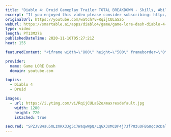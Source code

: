 ```yaml
---
title: "Diablo 4: Druid Gameplay Trailer TOTAL BREAKDOWN - Skills, Abilities, Locations, Items & MORE!"
excerpt: "If you enjoyed this video please consider subscribing: http://bit.ly/2D9NKHK Diablo Lore Books: https://www.amazon.com/shop/gameloredash?"
originalUrl: https://youtube.com/watch?v=RqijCULaS2o
webUrl: https://smartable.ai/apps/diablo4/game/game-lore-dash-diablo-4-druid-gameplay-trailer-total-breakdown-skills-abilities-locations-items-more/
type: video
length: PT13M27S
publishedDateTime: 2020-11-10T05:27:21Z
heat: 155

featuredContent: "<iframe width=\"800\" height=\"500\" frameborder=\"0\" src=\"https://www.youtube.com/embed/RqijCULaS2o\" allow=\"accelerometer; autoplay; encrypted-media; gyroscope; picture-in-picture\" allowfullscreen></iframe>"

provider:
  name: Game LORE Dash
  domain: youtube.com

topics:
  - Diablo 4
  - Druid

images:
  - url: https://i.ytimg.com/vi/RqijCULaS2o/maxresdefault.jpg
    width: 1280
    height: 720
    isCached: true

secured: "SPZJvB4su5mLzmRX3Jg5C7WaqwWpQ/LqGX3sMCDP4j7JfP0zuOFBGUqc0cDal/xRYXofujBN9/l2sg27x0/tiGoXbLa2vUgOtMoLSqjatyp4X3UoyU5sCxFV2Ju178SXBTBe7MmhTdJdjNPWpyNnUhFqdJqODAZMI4ccOheoX3h9fjRyEklPMFXw22JfGio59BrGzHDrgyd/9+KwTPPic+2dN1GghaIWxLFlHisArMObdq/HHNwRxpw9TP28BynxhUQyt4G55So8fGr7iPQd0xgKtX67LbdNR0B2aHIdXHcacpmuT1z1vruM/Gplhrc/0UlZMPz1m1xjkqbr9jir2mfCkmz3rVIaPFPikO6V0vkCjCIhICqMqm1rjjvdOeuFsrdDusu7qHuTEOEjp0/s2c/CrorW8KsknN8Ll3S9y7c=;cY5+afOQyw1aNfQ0G+lM4w=="
---
```


